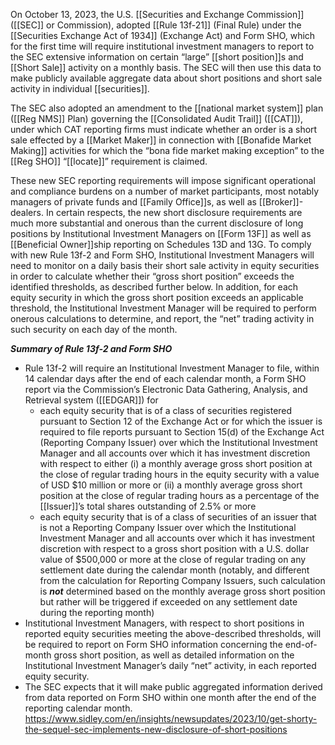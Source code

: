 On October 13, 2023, the U.S. [[Securities and Exchange Commission]] ([[SEC]] or Commission), adopted [[Rule 13f-21]] (Final Rule) under the [[Securities Exchange Act of 1934]] (Exchange Act) and Form SHO, which for the first time will require institutional investment managers to report to the SEC extensive information on certain “large” [[short position]]s and [[Short Sale]] activity on a monthly basis. The SEC will then use this data to make publicly available aggregate data about short positions and short sale activity in individual [[securities]]. 

The SEC also adopted an amendment to the [[national market system]] plan ([[Reg NMS]] Plan) governing the [[Consolidated Audit Trail]] ([[CAT]]), under which CAT reporting firms must indicate whether an order is a short sale effected by a [[Market Maker]] in connection with [[Bonafide Market Making]] activities for which the “bona fide market making exception” to the [[Reg SHO]] “[[locate]]” requirement is claimed.

These new SEC reporting requirements will impose significant operational and compliance burdens on a number of market participants, most notably managers of private funds and [[Family Office]]s, as well as [[Broker]]-dealers. In certain respects, the new short disclosure requirements are much more substantial and onerous than the current disclosure of long positions by Institutional Investment Managers on [[Form 13F]] as well as [[Beneficial Owner]]ship reporting on Schedules 13D and 13G. To comply with new Rule 13f-2 and Form SHO, Institutional Investment Managers will need to monitor on a daily basis their short sale activity in equity securities in order to calculate whether their “gross short position” exceeds the identified thresholds, as described further below. In addition, for each equity security in which the gross short position exceeds an applicable threshold, the Institutional Investment Manager will be required to perform onerous calculations to determine, and report, the “net” trading activity in such security on each day of the month.

**_Summary of Rule 13f-2 and Form SHO_**

- Rule 13f-2 will require an Institutional Investment Manager to file, within 14 calendar days after the end of each calendar month, a Form SHO report via the Commission’s Electronic Data Gathering, Analysis, and Retrieval system ([[EDGAR]]) for
    - each equity security that is of a class of securities registered pursuant to Section 12 of the Exchange Act or for which the issuer is required to file reports pursuant to Section 15(d) of the Exchange Act (Reporting Company Issuer) over which the Institutional Investment Manager and all accounts over which it has investment discretion with respect to either (i) a monthly average gross short position at the close of regular trading hours in the equity security with a value of USD $10 million or more or (ii) a monthly average gross short position at the close of regular trading hours as a percentage of the [[Issuer]]’s total shares outstanding of 2.5% or more
    - each equity security that is of a class of securities of an issuer that is not a Reporting Company Issuer over which the Institutional Investment Manager and all accounts over which it has investment discretion with respect to a gross short position with a U.S. dollar value of $500,000 or more at the close of regular trading on any settlement date during the calendar month (notably, and different from the calculation for Reporting Company Issuers, such calculation is **_not_** determined based on the monthly average gross short position but rather will be triggered if exceeded on any settlement date during the reporting month)
- Institutional Investment Managers, with respect to short positions in reported equity securities meeting the above-described thresholds, will be required to report on Form SHO information concerning the end-of-month gross short position, as well as detailed information on the Institutional Investment Manager’s daily “net” activity, in each reported equity security.
- The SEC expects that it will make public aggregated information derived from data reported on Form SHO within one month after the end of the reporting calendar month.
https://www.sidley.com/en/insights/newsupdates/2023/10/get-shorty-the-sequel-sec-implements-new-disclosure-of-short-positions